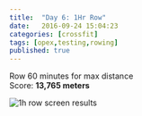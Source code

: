 ```yaml
---
title:  "Day 6: 1Hr Row"
date:   2016-09-24 15:04:23
categories: [crossfit]
tags: [opex,testing,rowing]
published: true
---
```

Row 60 minutes for max distance  
Score: **13,765 meters**

<!-- Not easy to rotate images in Markdown
     long story short, HTML tag is the simplest solution
![1hr row screen results][photo1]
-->
<img src="{{site.baseurl}}images/posts/2016-09-24-row.jpg" alt="1h row screen results" style="image-orientation:90deg;">

[photo1]: {{site.baseurl}}images/posts/2016-09-24-row.jpg
